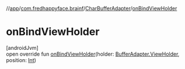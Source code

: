 //[app](../../../index.md)/[com.fredhappyface.brainf](../index.md)/[CharBufferAdapter](index.md)/[onBindViewHolder](on-bind-view-holder.md)

# onBindViewHolder

[androidJvm]\
open override fun [onBindViewHolder](on-bind-view-holder.md)(holder: [BufferAdapter.ViewHolder](../-buffer-adapter/-view-holder/index.md), position: [Int](https://kotlinlang.org/api/latest/jvm/stdlib/kotlin/-int/index.html))
